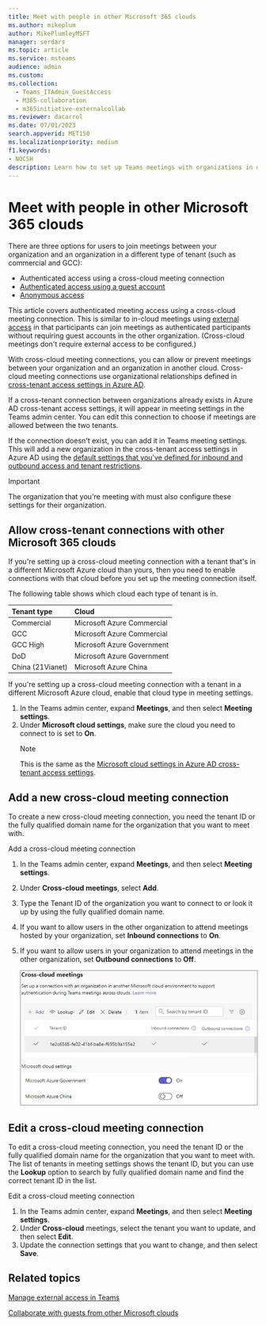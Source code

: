 ```yaml
---
title: Meet with people in other Microsoft 365 clouds
ms.author: mikeplum
author: MikePlumleyMSFT
manager: serdars
ms.topic: article
ms.service: msteams
audience: admin
ms.custom: 
ms.collection: 
  - Teams_ITAdmin_GuestAccess
  - M365-collaboration
  - m365initiative-externalcollab
ms.reviewer: dacarrol
ms.date: 07/01/2023
search.appverid: MET150
ms.localizationpriority: medium
f1.keywords:
- NOCSH
description: Learn how to set up Teams meetings with organizations in other Microsoft 365 clouds (for example, between commercial and DoD).
---
```


# Meet with people in other Microsoft 365 clouds

There are three options for users to join meetings between your organization and an organization in a different type of tenant (such as commercial and GCC):

- Authenticated access using a cross-cloud meeting connection
- [Authenticated access using a guest account](/microsoft-365/solutions/collaborate-guests-cross-cloud)
- [Anonymous access](anonymous-users-in-meetings.md)

This article covers authenticated meeting access using a cross-cloud meeting connection. This is similar to in-cloud meetings using [external access](trusted-organizations-external-meetings-chat.md) in that participants can join meetings as authenticated participants without requiring guest accounts in the other organization. (Cross-cloud meetings don't require external access to be configured.)

With cross-cloud meeting connections, you can allow or prevent meetings between your organization and an organization in another cloud. Cross-cloud meeting connections use organizational relationships defined in [cross-tenant access settings in Azure AD](/azure/active-directory/external-identities/cross-tenant-access-settings-b2b-collaboration).

If a cross-tenant connection between organizations already exists in Azure AD cross-tenant access settings, it will appear in meeting settings in the Teams admin center. You can edit this connection to choose if meetings are allowed between the two tenants.

If the connection doesn't exist, you can add it in Teams meeting settings. This will add a new organization in the cross-tenant access settings in Azure AD using the [default settings that you've defined for inbound and outbound access and tenant restrictions](/azure/active-directory/external-identities/cross-tenant-access-settings-b2b-collaboration#configure-default-settings).

> [!IMPORTANT]
> The organization that you're meeting with must also configure these settings for their organization.

## Allow cross-tenant connections with other Microsoft 365 clouds

If you're setting up a cross-cloud meeting connection with a tenant that's in a different Microsoft Azure cloud than yours, then you need to enable connections with that cloud before you set up the meeting connection itself.

The following table shows which cloud each type of tenant is in.

|Tenant type|Cloud|
|:----------|:----|
|Commercial|Microsoft Azure Commercial|
|GCC|Microsoft Azure Commercial|
|GCC High|Microsoft Azure Government|
|DoD|Microsoft Azure Government|
|China (21Vianet)|Microsoft Azure China|

If you're setting up a cross-cloud meeting connection with a tenant in a different Microsoft Azure cloud, enable that cloud type in meeting settings.

1. In the Teams admin center, expand **Meetings**, and then select **Meeting settings**.
1. Under **Microsoft cloud settings**, make sure the cloud you need to connect to is set to **On**.
    > [!NOTE]
    > This is the same as the [Microsoft cloud settings in Azure AD cross-tenant access settings](/azure/active-directory/external-identities/cross-cloud-settings).

## Add a new cross-cloud meeting connection

To create a new cross-cloud meeting connection, you need the tenant ID or the fully qualified domain name for the organization that you want to meet with.

Add a cross-cloud meeting connection
1. In the Teams admin center, expand **Meetings**, and then select **Meeting settings**.
1. Under **Cross-cloud meetings**, select **Add**.
1. Type the Tenant ID of the organization you want to connect to or look it up by using the fully qualified domain name.
1. If you want to allow users in the other organization to attend meetings hosted by your organization, set **Inbound connections** to **On**.
1. If you want to allow users in your organization to attend meetings in the other organization, set **Outbound connections** to **Off**.

    ![Screenshot of cross-cloud meetings settings in the Teams admin center.](media/cross-cloud-meetings-settings.png)

## Edit a cross-cloud meeting connection

To edit a cross-cloud meeting connection, you need the tenant ID or the fully qualified domain name for the organization that you want to meet with. The list of tenants in meeting settings shows the tenant ID, but you can use the **Lookup** option to search by fully qualified domain name and find the correct tenant ID in the list.

Edit a cross-cloud meeting connection
1. In the Teams admin center, expand **Meetings**, and then select **Meeting settings**.
1. Under **Cross-cloud** meetings, select the tenant you want to update, and then select **Edit**.
1. Update the connection settings that you want to change, and then select **Save**.

## Related topics

[Manage external access in Teams](manage-external-access.md)

[Collaborate with guests from other Microsoft clouds](/microsoft-365/solutions/collaborate-guests-cross-cloud)